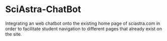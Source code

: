 # SciAstra-ChatBot

Integrating an web chatbot onto the existing home page of sciastra.com in order to facilitate student navigation to different pages that already exist on the site.
